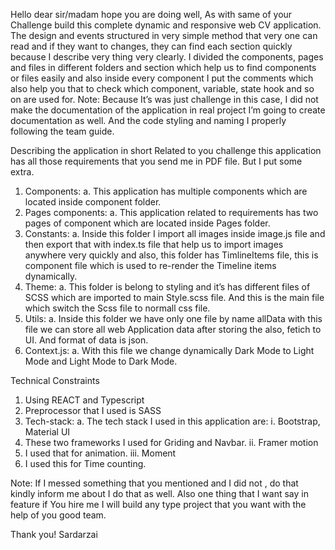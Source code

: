 Hello dear sir/madam hope you are doing well,
As with same of your Challenge build this complete dynamic and responsive web CV application. The design and events structured in very simple method that very one can read and if they want to changes, they can find each section quickly because I describe very thing very clearly.
I divided the components, pages and files in different folders and section which help us to find components or files easily and also inside every component I put the comments which also help you that to check which component, variable, state hook and so on are used for.
Note:
Because It’s was just challenge in this case, I did not make the documentation of the application in real project I’m going to create documentation as well. And the code styling and naming I properly following the team guide.

Describing the application in short
Related to you challenge this application has all those requirements that you send me in PDF file. But I put some extra.

1. Components:
   a. This application has multiple components which are located inside component folder.
2. Pages components:
   a. This application related to requirements has two pages of component which are located inside Pages folder.
3. Constants:
   a. Inside this folder I import all images inside image.js file and then export that with index.ts file that help us to import images anywhere very quickly and also, this folder has TimlineItems file, this is component file which is used to re-render the Timeline items dynamically.
4. Theme:
   a. This folder is belong to styling and it’s has different files of SCSS which are imported to main Style.scss file. And this is the main file which switch the Scss file to normall css file.
5. Utils:
   a. Inside this folder we have only one file by name allData with this file we can store all web Application data after storing the also, fetich to UI. And format of data is json.
6. Context.js:
   a. With this file we change dynamically Dark Mode to Light Mode and Light Mode to Dark Mode.

Technical Constraints

1. Using REACT and Typescript
2. Preprocessor that I used is SASS
3. Tech-stack:
   a. The tech stack I used in this application are:
   i. Bootstrap, Material UI
4. These two frameworks I used for Griding and Navbar.
   ii. Framer motion
5. I used that for animation.
   iii. Moment
6. I used this for Time counting.

Note:
If I messed something that you mentioned and I did not , do that kindly inform me about I do that as well.
Also one thing that I want say in feature if You hire me I will build any type project that you want with the help of you good team.

Thank you!
Sardarzai
